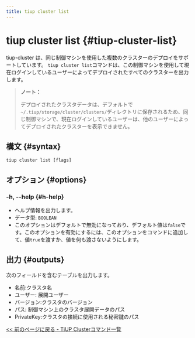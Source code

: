 ```yaml
---
title: tiup cluster list
---
```


# tiup cluster list {#tiup-cluster-list}

tiup-cluster は、同じ制御マシンを使用した複数のクラスターのデプロイをサポートしています。 `tiup cluster list`コマンドは、この制御マシンを使用して現在ログインしているユーザーによってデプロイされたすべてのクラスターを出力します。

> **ノート：**
>
> デプロイされたクラスタデータは、デフォルトで`~/.tiup/storage/cluster/clusters/`ディレクトリに保存されるため、同じ制御マシンで、現在ログインしているユーザーは、他のユーザーによってデプロイされたクラスターを表示できません。

## 構文 {#syntax}

```shell
tiup cluster list [flags]
```

## オプション {#options}

### -h, --help {#h-help}

-   ヘルプ情報を出力します。
-   データ型: `BOOLEAN`
-   このオプションはデフォルトで無効になっており、デフォルト値は`false`です。このオプションを有効にするには、このオプションをコマンドに追加して、値`true`を渡すか、値を何も渡さないようにします。

## 出力 {#outputs}

次のフィールドを含むテーブルを出力します。

-   名前:クラスタ名
-   ユーザー: 展開ユーザー
-   バージョン:クラスタのバージョン
-   パス: 制御マシン上のクラスタ展開データのパス
-   PrivateKey:クラスタの接続に使用される秘密鍵のパス

[&lt;&lt; 前のページに戻る - TiUP Clusterコマンド一覧](/tiup/tiup-component-cluster.md#command-list)
